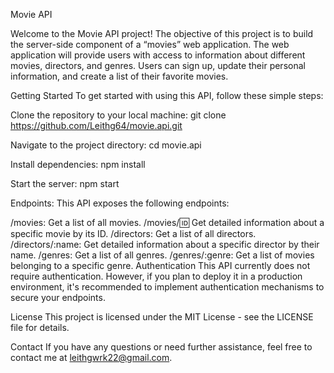 Movie API

Welcome to the Movie API project! The objective of this project is to build the server-side component of a “movies” web application. 
The web application will provide users with access to information about different movies, directors, and genres. 
Users can sign up, update their personal information, and create a list of their favorite movies.

Getting Started
To get started with using this API, follow these simple steps:

Clone the repository to your local machine:
git clone https://github.com/Leithg64/movie.api.git

Navigate to the project directory:
cd movie.api

Install dependencies:
npm install

Start the server:
npm start

Endpoints:
This API exposes the following endpoints:

/movies: Get a list of all movies.
/movies/:id: Get detailed information about a specific movie by its ID.
/directors: Get a list of all directors.
/directors/:name: Get detailed information about a specific director by their name.
/genres: Get a list of all genres.
/genres/:genre: Get a list of movies belonging to a specific genre.
Authentication
This API currently does not require authentication. However, if you plan to deploy it in a production environment, it's recommended to implement authentication mechanisms to secure your endpoints.


License
This project is licensed under the MIT License - see the LICENSE file for details.

Contact
If you have any questions or need further assistance, feel free to contact me at leithgwrk22@gmail.com.
